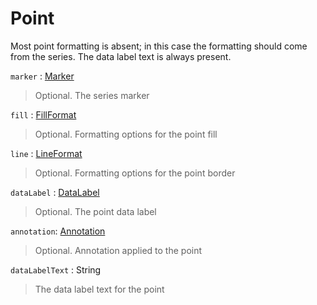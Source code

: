 # Point

Most point formatting is absent; in this case the formatting should come from the series. The data label text is always present.

`marker` : [Marker](marker.md)
> Optional. The series marker

`fill` : [FillFormat](chart-format.md#fill-format)
> Optional. Formatting options for the point fill

`line` : [LineFormat](chart-format.md#line-format)
> Optional. Formatting options for the point border

`dataLabel` : [DataLabel](data-label.md)
> Optional. The point data label

`annotation`: [Annotation](annotation.md)
> Optional. Annotation applied to the point

`dataLabelText` : String
> The data label text for the point